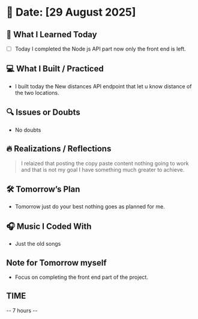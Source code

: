 # 📅 Date: [29 August 2025]

## 🧠 What I Learned Today

- [ ] Today I completed the Node js API part now only the front end is left.

## 💻 What I Built / Practiced

- I built today the New distances API endpoint that let u know distance of the two locations.

## 🔍 Issues or Doubts

- No doubts

## 🔥 Realizations / Reflections

> I relaized that posting the copy paste content nothing going to work and that is not my goal I have something much greater to achieve.

## 🛠 Tomorrow’s Plan

- Tomorrow just do your best nothing goes as planned for me.

## 🎧 Music I Coded With

- Just the old songs

## Note for Tomorrow myself

- Focus on completing the front end part of the project.

## TIME

-- 7 hours --
